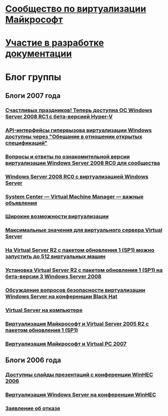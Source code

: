 # [Сообщество по виртуализации Майкрософт](index.md)
# [Участие в разработке документации](contribute-to-docs.md)

# Блог группы

## Блоги 2007 года
### [Счастливых праздников! Теперь доступна ОС Windows Server 2008 RC1 с бета-версией Hyper-V](team-blog/2007/20071213-happy-holidays-windows-server-2008-rc1-with-hyper-v-beta-now-available.md)
### [API-интерфейсы гипервызова виртуализации Windows доступны через "Обещание в отношении открытых спецификаций"](team-blog/2007/20071024-windows-virtualization-hypercall-apis-available-via-open-specification-promise.md)
### [Вопросы и ответы по ознакомительной версии виртуализации Windows Server 2008 RC0 для сообщества](team-blog/2007/20070928-windows-server-2008-rc0virtualization-ctp-faq.md)
### [Windows Server 2008 RC0 с виртуализацией Windows Server](team-blog/2007/20070924-windows-server-2008-rc0-with-windows-server-virtualization.md)
### [System Center — Virtual Machine Manager — важные объявления](team-blog/2007/20070906-system-center-virtual-machine-manager-huge-announcements.md)
### [Широкие возможности виртуализации](team-blog/2007/20070814-virtualization-big-opportunities.md)
### [Максимальные значения для виртуального сервера Virtual Server](team-blog/2007/20070814-virtual-server-maximums.md)
### [На Virtual Server R2 с пакетом обновления 1 (SP1) можно запустить до 512 виртуальных машин](team-blog/2007/20070806-virtual-server-r2-sp1-can-run-up-to-512-virtual-machines.md)
### [Установка Virtual Server R2 с пакетом обновления 1 (SP1) на бета-версии 3 Windows Server 2008](team-blog/2007/20070731-installing-virtual-server-r2-sp1-on-windows-server-2008-beta-3.md)
### [Обсуждение вопросов безопасности виртуализации Windows Server на конференции Black Hat](team-blog/2007/20070727-windows-server-virtualization-security-discussion-at-black-hat.md)
### [Virtual Server на компьютере](team-blog/2007/20070723-virtual-server-or-virtual-pc.md)
### [Виртуализация Майкрософт и Virtual Server 2005 R2 с пакетом обновления 1 (SP1)](team-blog/2007/20070716-microsoft-virtualization-and-virtual-server-2005-r2-sp1.md)
### [Виртуализация Майкрософт и Virtual PC 2007](team-blog/2007/20070710-microsoft-virtualization-and-virtual-pc-2007.md)

## Блоги 2006 года
### [Доступны слайды презентаций с конференции WinHEC 2006](team-blog/2006/20060614-winhec-2006-presentation-slides-are-available-online.md)
### [Виртуализация Windows Server на конференции WinHEC](team-blog/2006/20060523-windows-server-virtualization-at-winhec.md)
### [Заявление об отказе](team-blog/2006/20060428-disclaimer.md)